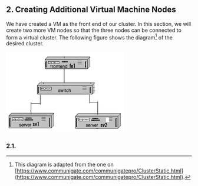 ## 2. Creating Additional Virtual Machine Nodes

We have created a VM as the front end of our cluster. In this section, we will create two more VM nodes so that the three nodes can be connected to form a virtual cluster. The following figure shows the diagram[^cluster_diagram_source] of the desired cluster. 

![Diagram of a cluster with three VM nodes.](../figures/vm_cluster_three_nodes_diagram.png)

[^cluster_diagram_source]: This diagram is adapted from the one on [https://www.communigate.com/communigatepro/ClusterStatic.html](https://www.communigate.com/communigatepro/ClusterStatic.html).

### 2.1. 